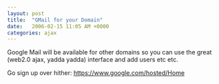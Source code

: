 ```yaml
---
layout: post
title:  "GMail for your Domain"
date:   2006-02-15 11:05 AM +0000
categories: ajax
---
```

Google Mail will be available for other domains so you can use the great (web2.0 ajax, yadda yadda) interface and add users etc etc.

Go sign up over hither: <a href="https://www.google.com/hosted/Home">https://www.google.com/hosted/Home</a>